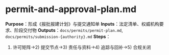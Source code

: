 # permit-and-approval-plan.md

**Purpose**：形成《报批报建计划》与提交通知单
**Inputs**：法定清单、权威机构要求、阶段交付物
**Outputs**：`docs/permits/permit-plan.md`, `docs/permits/submission-{authority}.md`
**Steps**：

1. 许可矩阵→2) 提交节点→3) 责任与资料→4) 追踪与回补→5) 合规关闭

